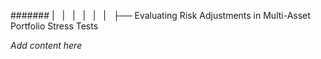 ####### |   |   |   |   |   |   ├── Evaluating Risk Adjustments in Multi-Asset Portfolio Stress Tests

*Add content here*